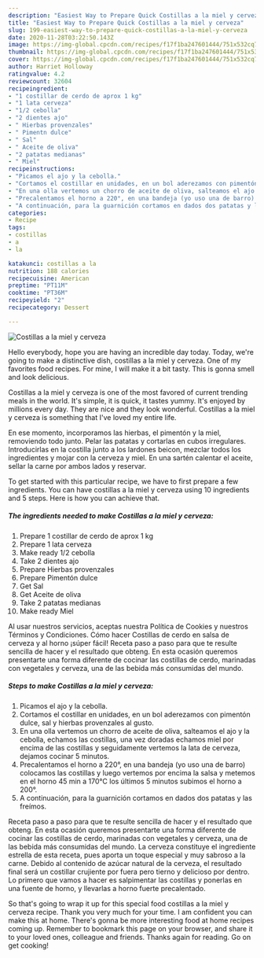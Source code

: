 ```yaml
---
description: "Easiest Way to Prepare Quick Costillas a la miel y cerveza"
title: "Easiest Way to Prepare Quick Costillas a la miel y cerveza"
slug: 199-easiest-way-to-prepare-quick-costillas-a-la-miel-y-cerveza
date: 2020-11-28T03:22:50.143Z
image: https://img-global.cpcdn.com/recipes/f17f1ba247601444/751x532cq70/costillas-a-la-miel-y-cerveza-foto-principal.jpg
thumbnail: https://img-global.cpcdn.com/recipes/f17f1ba247601444/751x532cq70/costillas-a-la-miel-y-cerveza-foto-principal.jpg
cover: https://img-global.cpcdn.com/recipes/f17f1ba247601444/751x532cq70/costillas-a-la-miel-y-cerveza-foto-principal.jpg
author: Harriet Holloway
ratingvalue: 4.2
reviewcount: 32604
recipeingredient:
- "1 costillar de cerdo de aprox 1 kg"
- "1 lata cerveza"
- "1/2 cebolla"
- "2 dientes ajo"
- " Hierbas provenzales"
- " Pimentn dulce"
- " Sal"
- " Aceite de oliva"
- "2 patatas medianas"
- " Miel"
recipeinstructions:
- "Picamos el ajo y la cebolla."
- "Cortamos el costillar en unidades, en un bol aderezamos con pimentón dulce, sal y hierbas provenzales al gusto."
- "En una olla vertemos un chorro de aceite de oliva, salteamos el ajo y la cebolla, echamos las costillas, una vez doradas echamos miel por encima de las costillas y seguidamente vertemos la lata de cerveza, dejamos cocinar 5 minutos."
- "Precalentamos el horno a 220°, en una bandeja (yo uso una de barro) colocamos las costillas y luego vertemos por encima la salsa y metemos en el horno 45 min a 170°C los últimos 5 minutos subimos el horno a 200°."
- "A continuación, para la guarnición cortamos en dados dos patatas y las freímos."
categories:
- Recipe
tags:
- costillas
- a
- la

katakunci: costillas a la 
nutrition: 188 calories
recipecuisine: American
preptime: "PT11M"
cooktime: "PT36M"
recipeyield: "2"
recipecategory: Dessert

---
```



![Costillas a la miel y cerveza](https://img-global.cpcdn.com/recipes/f17f1ba247601444/751x532cq70/costillas-a-la-miel-y-cerveza-foto-principal.jpg)

Hello everybody, hope you are having an incredible day today. Today, we're going to make a distinctive dish, costillas a la miel y cerveza. One of my favorites food recipes. For mine, I will make it a bit tasty. This is gonna smell and look delicious.

Costillas a la miel y cerveza is one of the most favored of current trending meals in the world. It's simple, it is quick, it tastes yummy. It's enjoyed by millions every day. They are nice and they look wonderful. Costillas a la miel y cerveza is something that I've loved my entire life.

En ese momento, incorporamos las hierbas, el pimentón y la miel, removiendo todo junto. Pelar las patatas y cortarlas en cubos irregulares. Introducirlas en la costilla junto a los lardones beicon, mezclar todos los ingredientes y mojar con la cerveza y miel. En una sartén calentar el aceite, sellar la carne por ambos lados y reservar.


To get started with this particular recipe, we have to first prepare a few ingredients. You can have costillas a la miel y cerveza using 10 ingredients and 5 steps. Here is how you can achieve that.

<!--inarticleads1-->

##### The ingredients needed to make Costillas a la miel y cerveza:

1. Prepare 1 costillar de cerdo de aprox 1 kg
1. Prepare 1 lata cerveza
1. Make ready 1/2 cebolla
1. Take 2 dientes ajo
1. Prepare  Hierbas provenzales
1. Prepare  Pimentón dulce
1. Get  Sal
1. Get  Aceite de oliva
1. Take 2 patatas medianas
1. Make ready  Miel


Al usar nuestros servicios, aceptas nuestra Política de Cookies y nuestros Términos y Condiciones. Cómo hacer Costillas de cerdo en salsa de cerveza y al horno ¡súper fácil! Receta paso a paso para que te resulte sencilla de hacer y el resultado que obteng. En esta ocasión queremos presentarte una forma diferente de cocinar las costillas de cerdo, marinadas con vegetales y cerveza, una de las bebida más consumidas del mundo. 

<!--inarticleads2-->

##### Steps to make Costillas a la miel y cerveza:

1. Picamos el ajo y la cebolla.
1. Cortamos el costillar en unidades, en un bol aderezamos con pimentón dulce, sal y hierbas provenzales al gusto.
1. En una olla vertemos un chorro de aceite de oliva, salteamos el ajo y la cebolla, echamos las costillas, una vez doradas echamos miel por encima de las costillas y seguidamente vertemos la lata de cerveza, dejamos cocinar 5 minutos.
1. Precalentamos el horno a 220°, en una bandeja (yo uso una de barro) colocamos las costillas y luego vertemos por encima la salsa y metemos en el horno 45 min a 170°C los últimos 5 minutos subimos el horno a 200°.
1. A continuación, para la guarnición cortamos en dados dos patatas y las freímos.


Receta paso a paso para que te resulte sencilla de hacer y el resultado que obteng. En esta ocasión queremos presentarte una forma diferente de cocinar las costillas de cerdo, marinadas con vegetales y cerveza, una de las bebida más consumidas del mundo. La cerveza constituye el ingrediente estrella de esta receta, pues aporta un toque especial y muy sabroso a la carne. Debido al contenido de azúcar natural de la cerveza, el resultado final será un costillar crujiente por fuera pero tierno y delicioso por dentro. Lo primero que vamos a hacer es salpimentar las costillas y ponerlas en una fuente de horno, y llevarlas a horno fuerte precalentado. 

So that's going to wrap it up for this special food costillas a la miel y cerveza recipe. Thank you very much for your time. I am confident you can make this at home. There's gonna be more interesting food at home recipes coming up. Remember to bookmark this page on your browser, and share it to your loved ones, colleague and friends. Thanks again for reading. Go on get cooking!
